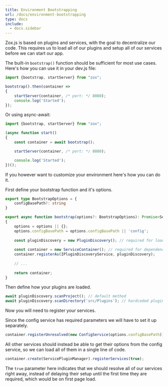 ```yaml
---
title: Environment Bootstrapping
url: /docs/environment-bootstrapping
type: docs
include:
  - docs.sidebar
---
```


Zox.js is based on plugins and services,
with the goal to decentralize our code.
This requires us to load all of our plugins and setup all of our services
before we can start our app.

The built-in `bootstrap()` function should be sufficient for most use cases.  
Here's how you can use it in your dev.js file:

```typescript
import {bootstrap, startServer} from "zox";

bootstrap().then(container =>
{
    startServer(container, /* port: */ 8080);
    console.log('Started');
});
```

Or using async-await:

```typescript
import {bootstrap, startServer} from "zox";

(async function start()
{
    const container = await bootstrap();

    startServer(container, /* port: */ 8080);

    console.log('Started');
})();
```

If you however want to customize your environment here's how you can do it.

First define your bootstrap function and it's options.

```ts
export type BootstrapOptions = {
    configBasePath?: string
}

export async function bootstrap(options?: BootstrapOptions): Promise<ServiceContainer>
{
    options = options || {};
    options.configBasePath = options.configBasePath || 'config';
    
    const pluginDiscovery = new PluginDiscovery(); // required for loading plugins
    
    const container = new ServiceContainer(); // required for dependency injection
    container.registerAs(IPluginDiscoveryService, pluginDiscovery);
    
    // ...
    
    return container;
}
```

Then define how your plugins are loaded.

```js
await pluginDiscovery.scanProject(); // default method
await pluginDiscovery.scanDirectory('src/Plugins'); // hardcoded plugins directory path
```

Now you will need to register your services.

Since the config service has required parameters we will have to set it up separately.

```js
container.registerUnresolved(new ConfigService(options.configBasePath));
```

All other services should instead be able to get their options from the config service,
so we can load all of them in a single line of code.

```js
container.create(ServicePluginManager).registerServices(true);
```

The `true` parameter here indicates that
we should resolve all of our services right away,
instead of delaying their setup until the first time they are required,
which would be on first page load.